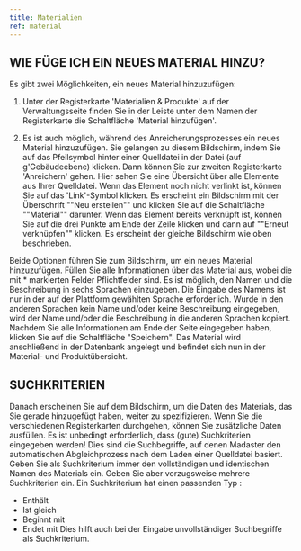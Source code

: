 ```yaml
---
title: Materialien
ref: material
---
```


## WIE FÜGE ICH EIN NEUES MATERIAL HINZU?
Es gibt zwei Möglichkeiten, ein neues Material hinzuzufügen:

1. Unter der Registerkarte 'Materialien & Produkte' auf der Verwaltungsseite finden Sie in der Leiste unter dem Namen der Registerkarte die Schaltfläche 'Material hinzufügen'.

2. Es ist auch möglich, während des Anreicherungsprozesses ein neues Material hinzuzufügen. Sie gelangen zu diesem Bildschirm, indem Sie auf das Pfeilsymbol hinter einer Quelldatei in der Datei (auf g'Gebäudeebene) klicken. Dann können Sie zur zweiten Registerkarte 'Anreichern' gehen. Hier sehen Sie eine Übersicht über alle Elemente aus Ihrer Quelldatei. Wenn das Element noch nicht verlinkt ist, können Sie auf das 'Link'-Symbol klicken. Es erscheint ein Bildschirm mit der Überschrift ""Neu erstellen"" und klicken Sie auf die Schaltfläche ""Material"" darunter. Wenn das Element bereits verknüpft ist, können Sie auf die drei Punkte am Ende der Zeile klicken und dann auf ""Erneut verknüpfen"" klicken. Es erscheint der gleiche Bildschirm wie oben beschrieben.

Beide Optionen führen Sie zum Bildschirm, um ein neues Material hinzuzufügen. Füllen Sie alle Informationen über das Material aus, wobei die mit * markierten Felder Pflichtfelder sind. Es ist möglich, den Namen und die Beschreibung in sechs Sprachen einzugeben. Die Eingabe des Namens ist nur in der auf der Plattform gewählten Sprache erforderlich. Wurde in den anderen Sprachen kein Name und/oder keine Beschreibung eingegeben, wird der Name und/oder die Beschreibung in die anderen Sprachen kopiert. Nachdem Sie alle Informationen am Ende der Seite eingegeben haben, klicken Sie auf die Schaltfläche "Speichern". Das Material wird anschließend in der Datenbank angelegt und befindet sich nun in der Material- und Produktübersicht.

## SUCHKRITERIEN
Danach erscheinen Sie auf dem Bildschirm, um die Daten des Materials, das Sie gerade hinzugefügt haben, weiter zu spezifizieren. Wenn Sie die verschiedenen Registerkarten durchgehen, können Sie zusätzliche Daten ausfüllen. Es ist unbedingt erforderlich, dass (gute) Suchkriterien eingegeben werden! Dies sind die Suchbegriffe, auf denen Madaster den automatischen Abgleichprozess nach dem Laden einer Quelldatei basiert. Geben Sie als Suchkriterium immer den vollständigen und identischen Namen des Materials ein. Geben Sie aber vorzugsweise mehrere Suchkriterien ein. Ein Suchkriterium hat einen passenden Typ :

- Enthält 
- Ist gleich
- Beginnt mit
- Endet mit Dies hilft auch bei der Eingabe unvollständiger Suchbegriffe als Suchkriterium.
